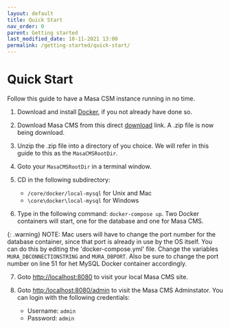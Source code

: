 ```yaml
---
layout: default
title: Quick Start
nav_order: 0
parent: Getting started
last_modified_date: 10-11-2021 13:00
permalink: /getting-started/quick-start/
---
```


# Quick Start 

Follow this guide to have a Masa CSM instance running in no time.

1. Download and install [Docker](https://docs.docker.com/get-started/), if you not already have done so.

2. Download Masa CMS from this direct [download](https://github.com/MasaCMS/MasaCMS/archive/refs/heads/main.zip) link.
A .zip file is now being download.

3. Unzip the .zip file into a directory of you choice. We will refer in this guide to this as the `MasaCMSRootDir`.

4. Goto your `MasaCMSRootDir` in a terminal window.

5. CD in the following subdirectory:
    * `/core/docker/local-mysql` for Unix and Mac
    * `\core\docker\local-mysql` for Windows

6.  Type in the following command:  `docker-compose up`.
Two Docker containers will start, one for the database and one for Masa CMS.

{: .warning}
NOTE: Mac users will have to change the port number for the database container, since that port is already in use by the OS itself. You can do this by editing the 'docker-compose.yml' file. Change the variables `MURA_DBCONNECTIONSTRING` and `MURA_DBPORT`. Also be sure to change the port number on line 51 for het MySQL Docker container accordingly.

7. Goto [http://localhost:8080](http://localhost:8080) to visit your local Masa CMS site.

8. Goto [http:/localhost:8080/admin](http:/localhost:8080/admin) to visit the Masa CMS Adminstator. You can login with the following credentials:
    * Username: `admin`
    * Password: `admin`
